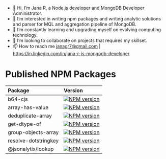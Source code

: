 - 👋 Hi, I’m Jana R, a Node.js developer and MongoDB Developer Administrator.
- 👀 I’m interested in writing npm packages and writing analytic solutions and parser for MQL and aggregation pipeline of MongoDB.
- 🌱 I’m constantly learning and upgrading myself on evolving computing technology. 
- 💞️ I’m looking to collaborate on projects that requires my skillset.
- 📫 How to reach me janagr7@gmail.com | https://in.linkedin.com/in/jana-r-js-mongodb-developer 

# Published NPM Packages
|Package                   | Version                                                                                                          |
|:-------------------------|:-----------------------------------------------------------------------------------------------------------------|
|b64-cjs                   |[![NPM version](https://img.shields.io/npm/v/b64-cjs.svg)](https://www.npmjs.com/package/b64-cjs)                 |
|array-has-value           |[![NPM version](https://img.shields.io/npm/v/array-has-value.svg)](https://www.npmjs.com/package/array-has-value) |
|deduplicate-array         |[![NPM version](https://img.shields.io/npm/v/deduplicate-array.svg)](https://www.npmjs.com/package/deduplicate-array)                                                                                                                            |
|get-dtype-of              |[![NPM version](https://img.shields.io/npm/v/get-dtype-of.svg)](https://www.npmjs.com/package/get-dtype-of)|
|group-objects-array       |[![NPM version](https://img.shields.io/npm/v/group-objects-array.svg)](https://www.npmjs.com/package/group-objects-array)                                                                                                                          |
|resolve-dotstringkey      |[![NPM version](https://img.shields.io/npm/v/resolve-dotstringkey.svg)](https://www.npmjs.com/package/resolve-dotstringkey)                                                                                                                         |
|@jsonalytix/lookup      |[![NPM version](https://img.shields.io/npm/v/@jsonalytix/lookup.svg)](https://www.npmjs.com/package/@jsonalytix/lookup)                                                                                                                         |


<!---
grjan7/grjan7 is a ✨ special ✨ repository because its `README.md` (this file) appears on your GitHub profile.
You can click the Preview link to take a look at your changes.
--->
